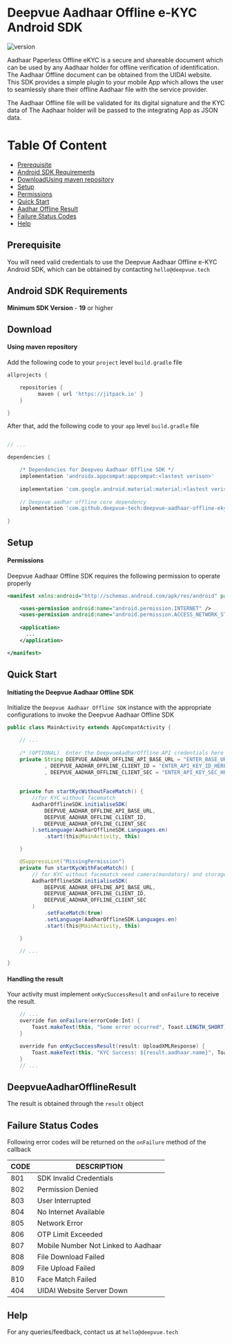 # Deepvue Aadhaar Offline e-KYC Android SDK
![version](https://img.shields.io/badge/version-v0.5-blue)

Aadhaar Paperless Offline eKYC is a secure and shareable document which can be used by any Aadhaar holder for offline verification of identification. The Aadhaar Offline document can be obtained from the UIDAI website. This SDK provides a simple plugin to your mobile App which allows the user to seamlessly share their offline Aadhaar file with the service provider. 

The Aadhaar Offline file will be validated for its digital signature and the KYC data of The Aadhaar holder will be passed to the integrating App as JSON data.

# Table Of Content

- [Prerequisite](#prerequisite)
- [Android SDK Requirements](#android-sdk-requirements)
- [Download](#download)[Using maven repository](#using-maven-repository)
- [Setup](#setup)
- [Permissions](#permissions)
- [Quick Start](#quick-start)
- [Aadhar Offline Result](#handling-the-result)
- [Failure Status Codes](#failure-status-codes)
- [Help](#help)

## Prerequisite


You will need valid credentials to use the Deepvue Aadhaar Offline e-KYC Android SDK, which can be obtained by contacting `hello@deepvue.tech` 


## Android SDK Requirements

**Minimum SDK Version** -  **19** or higher

## Download

#### Using maven repository

Add the following code to your `project` level `build.gradle` file

```groovy
allprojects {

    repositories {
          maven { url 'https://jitpack.io' }
    }

}
```

After that, add the following code to your `app` level `build.gradle` file
```groovy

// ...

dependencies {

    /* Dependencies for Deepveu Aadhaar Offline SDK */
    implementation 'androidx.appcompat:appcompat:<lastest verison>'
    
    implementation 'com.google.android.material:material:<lastest verison>'
   
    // Deepvue aadhar offline core dependency
    implementation 'com.github.deepvue-tech:deepvue-aadhaar-offline-ekyc-android-sdk:<lastest verison>'
   
}
```

## Setup

#### Permissions

Deepvue Aadhaar Offline SDK requires the following permission to operate properly

```xml
<manifest xmlns:android="http://schemas.android.com/apk/res/android" package="your.package.name" >

    <uses-permission android:name="android.permission.INTERNET" />  
    <uses-permission android:name="android.permission.ACCESS_NETWORK_STATE" />    
    
    <application>
      ...
    </application>

</manifest>
```
## Quick Start

#### Initiating the Deepvue Aadhaar Offline SDK

Initialize the `Deepvue Aadhaar Offline SDK` instance with the appropriate configurations to invoke the Deepvue Aadhaar Offline SDK


```java
public class MainActivity extends AppCompatActivity {

    // ...
    
    /* (OPTIONAL)  Enter the DeepvueAadharOffline API credentials here */
    private String DEEPVUE_AADHAR_OFFLINE_API_BASE_URL = "ENTER_BASE_URL_HERE"
            , DEEPVUE_AADHAR_OFFLINE_CLIENT_ID = "ENTER_API_KEY_ID_HERE"
            , DEEPVUE_AADHAR_OFFLINE_CLIENT_SEC = "ENTER_API_KEY_SEC_HERE";
   
    
    private fun startKycWithoutFaceMatch() {
        //for KYC without facematch
        AadharOfflineSDK.initialiseSDK(
            DEEPVUE_AADHAR_OFFLINE_API_BASE_URL,
            DEEPVUE_AADHAR_OFFLINE_CLIENT_ID,
            DEEPVUE_AADHAR_OFFLINE_CLIENT_SEC
        ).setLanguage(AadharOfflineSDK.Languages.en)
            .start(this@MainActivity, this)

    }

    @SuppressLint("MissingPermission")
    private fun startKycWithFaceMatch() {
        // for KYC without facematch need camera(mandatory) and storage(below android 11) permission
        AadharOfflineSDK.initialiseSDK(
            DEEPVUE_AADHAR_OFFLINE_API_BASE_URL,
            DEEPVUE_AADHAR_OFFLINE_CLIENT_ID,
            DEEPVUE_AADHAR_OFFLINE_CLIENT_SEC
        )
            .setFaceMatch(true)
            .setLanguage(AadharOfflineSDK.Languages.en)
            .start(this@MainActivity, this)

    }

    // ...

}
```

#### Handling the result

Your activity must implement `onKycSuccessResult` and `onFailure` to receive the result.

```java
    // ...
    override fun onFailure(errorCode:Int) {
        Toast.makeText(this, "Some error occurred", Toast.LENGTH_SHORT).show()
    }

    override fun onKycSuccessResult(result: UploadXMLResponse) {
        Toast.makeText(this, "KYC Success: ${result.aadhaar.name}", Toast.LENGTH_SHORT).show()
    }
    // ...
```

## DeepvueAadharOfflineResult
The result is obtained through the `result` object

## Failure Status Codes
Following error codes will be returned on the `onFailure` method of the callback

| CODE | DESCRIPTION                  |
| ---- | ---------------------------- |
| 801  | SDK Invalid Credentials             |
| 802  | Permission Denied       |
| 803  | User Interrupted            |
| 804  | No Internet Available |
| 805  | Network Error         |
| 806  | OTP Limit Exceeded       |
| 807  | Mobile Number Not Linked to Aadhaar             |
| 808  | File Download Failed 
| 809  | File Upload Failed |
| 810  | Face Match Failed            |
| 404  | UIDAI Website Server Down            |

## Help
For any queries/feedback, contact us at `hello@deepvue.tech` 
